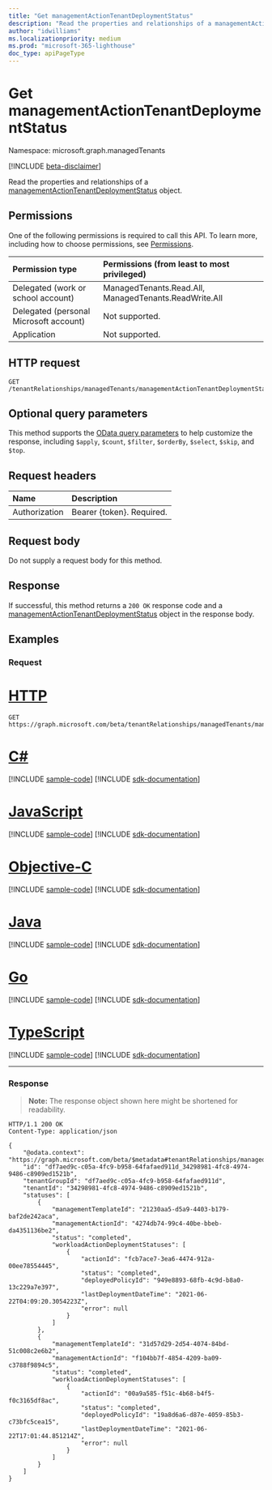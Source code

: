 ```yaml
---
title: "Get managementActionTenantDeploymentStatus"
description: "Read the properties and relationships of a managementActionTenantDeploymentStatus object."
author: "idwilliams"
ms.localizationpriority: medium
ms.prod: "microsoft-365-lighthouse"
doc_type: apiPageType
---
```


# Get managementActionTenantDeploymentStatus
Namespace: microsoft.graph.managedTenants

[!INCLUDE [beta-disclaimer](../../includes/beta-disclaimer.md)]

Read the properties and relationships of a [managementActionTenantDeploymentStatus](../resources/managedtenants-managementactiontenantdeploymentstatus.md) object.

## Permissions
One of the following permissions is required to call this API. To learn more, including how to choose permissions, see [Permissions](/graph/permissions-reference).

|Permission type|Permissions (from least to most privileged)|
|:---|:---|
|Delegated (work or school account)|ManagedTenants.Read.All, ManagedTenants.ReadWrite.All|
|Delegated (personal Microsoft account)|Not supported.|
|Application|Not supported.|

## HTTP request

<!-- {
  "blockType": "ignored"
}
-->
``` http
GET /tenantRelationships/managedTenants/managementActionTenantDeploymentStatuses/{managementActionTenantDeploymentStatusId}
```

## Optional query parameters
This method supports the [OData query parameters](/graph/query-parameters) to help customize the response, including `$apply`, `$count`, `$filter`, `$orderBy`, `$select`, `$skip`, and `$top`.

## Request headers
|Name|Description|
|:---|:---|
|Authorization|Bearer {token}. Required.|

## Request body
Do not supply a request body for this method.

## Response

If successful, this method returns a `200 OK` response code and a [managementActionTenantDeploymentStatus](../resources/managedtenants-managementactiontenantdeploymentstatus.md) object in the response body.

## Examples

### Request

# [HTTP](#tab/http)
<!-- {
  "blockType": "request",
  "name": "get_managementactiontenantdeploymentstatus"
}
-->
``` http
GET https://graph.microsoft.com/beta/tenantRelationships/managedTenants/managementActionTenantDeploymentStatuses/{managementActionTenantDeploymentStatusId}
```
# [C#](#tab/csharp)
[!INCLUDE [sample-code](../includes/snippets/csharp/get-managementactiontenantdeploymentstatus-csharp-snippets.md)]
[!INCLUDE [sdk-documentation](../includes/snippets/snippets-sdk-documentation-link.md)]

# [JavaScript](#tab/javascript)
[!INCLUDE [sample-code](../includes/snippets/javascript/get-managementactiontenantdeploymentstatus-javascript-snippets.md)]
[!INCLUDE [sdk-documentation](../includes/snippets/snippets-sdk-documentation-link.md)]

# [Objective-C](#tab/objc)
[!INCLUDE [sample-code](../includes/snippets/objc/get-managementactiontenantdeploymentstatus-objc-snippets.md)]
[!INCLUDE [sdk-documentation](../includes/snippets/snippets-sdk-documentation-link.md)]

# [Java](#tab/java)
[!INCLUDE [sample-code](../includes/snippets/java/get-managementactiontenantdeploymentstatus-java-snippets.md)]
[!INCLUDE [sdk-documentation](../includes/snippets/snippets-sdk-documentation-link.md)]

# [Go](#tab/go)
[!INCLUDE [sample-code](../includes/snippets/go/get-managementactiontenantdeploymentstatus-go-snippets.md)]
[!INCLUDE [sdk-documentation](../includes/snippets/snippets-sdk-documentation-link.md)]

# [TypeScript](#tab/typescript)
[!INCLUDE [sample-code](../includes/snippets/typescript/get-managementactiontenantdeploymentstatus-typescript-snippets.md)]
[!INCLUDE [sdk-documentation](../includes/snippets/snippets-sdk-documentation-link.md)]

---


### Response
>**Note:** The response object shown here might be shortened for readability.
<!-- {
  "blockType": "response",
  "truncated": true,
  "@odata.type": "microsoft.graph.managedTenants.managementActionTenantDeploymentStatus"
}
-->
``` http
HTTP/1.1 200 OK
Content-Type: application/json

{
    "@odata.context": "https://graph.microsoft.com/beta/$metadata#tenantRelationships/managedTenants/managementActionTenantDeploymentStatuses/$entity",
    "id": "df7aed9c-c05a-4fc9-b958-64fafaed911d_34298981-4fc8-4974-9486-c8909ed1521b",
    "tenantGroupId": "df7aed9c-c05a-4fc9-b958-64fafaed911d",
    "tenantId": "34298981-4fc8-4974-9486-c8909ed1521b",
    "statuses": [
        {
            "managementTemplateId": "21230aa5-d5a9-4403-b179-baf2de242aca",
            "managementActionId": "4274db74-99c4-40be-bbeb-da4351136be2",
            "status": "completed",
            "workloadActionDeploymentStatuses": [
                {
                    "actionId": "fcb7ace7-3ea6-4474-912a-00ee78554445",
                    "status": "completed",
                    "deployedPolicyId": "949e8893-68fb-4c9d-b8a0-13c229a7e397",
                    "lastDeploymentDateTime": "2021-06-22T04:09:20.3054223Z",
                    "error": null
                }
            ]
        },
        {
            "managementTemplateId": "31d57d29-2d54-4074-84bd-51c008c2e6b2",
            "managementActionId": "f104bb7f-4854-4209-ba09-c3788f9894c5",
            "status": "completed",
            "workloadActionDeploymentStatuses": [
                {
                    "actionId": "00a9a585-f51c-4b68-b4f5-f0c3165df8ac",
                    "status": "completed",
                    "deployedPolicyId": "19a8d6a6-d87e-4059-85b3-c73bfc5cea15",
                    "lastDeploymentDateTime": "2021-06-22T17:01:44.851214Z",
                    "error": null
                }
            ]
        }
    ]
}
```
